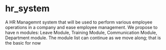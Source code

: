 # hr_system
A HR Managemnt system that will be used to perform various employee operations in a company and ease employee management.
We propose to have n modules: Leave Module, Training Module, Communication Module, Department module.
The module list can continue as we move along; that is the basic for now 
